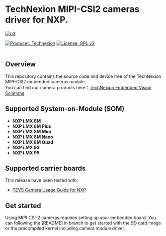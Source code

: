 # TechNexion MIPI-CSI2 cameras driver for NXP.

[![p3](https://github.com/TechNexion-Vision/imx8_evk_tevi/assets/57210123/ad8c94e7-8a32-49e8-ac15-f6788125d215)](https://www.technexion.com/products/embedded-vision/)


[![Producer: Technexion](https://img.shields.io/badge/Producer-Technexion-blue.svg)](https://www.technexion.com)
[![License: GPL v2](https://img.shields.io/badge/License-GPL%20v2-blue.svg)](https://www.gnu.org/licenses/old-licenses/gpl-2.0.en.html)
<br/><br/>

## Overview
This repository contains the source code and device tree of the TechNexion MIPI-CSI2 embedded cameras module.<br/>
You can find our camera products here：[TechNexion Embedded Vision Solutions](https://www.technexion.com/products/embedded-vision)

## Supported System-on-Module (SOM)
+ **NXP i.MX 8M**
+ **NXP i.MX 8M Plus**
+ **NXP i.MX 8M Mini**
+ **NXP i.MX 8M Nano**
+ **NXP i.MX 8M Quad**
+ **NXP i.MX 93**
+ **NXP i.MX 95**

## Supported carrier boards
This release have been tested with:
+ [TEVS Camera Usage Guide for NXP](https://tn-docusaurus.vercel.app/docs/embedded-vision/tevs/usage-guides/nxp/) <br/>

## Get started
Using MIPI CSI-2 cameras requires setting up your embedded board.
You can following the [README] in branch to get started with the SD card image or the precompiled kernel including camera module driver.


 <br/>
 <br/>
 <br/>
